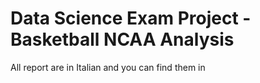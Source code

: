 # Data Science Exam Project - Basketball NCAA Analysis
All report are in Italian and you can find them in  
